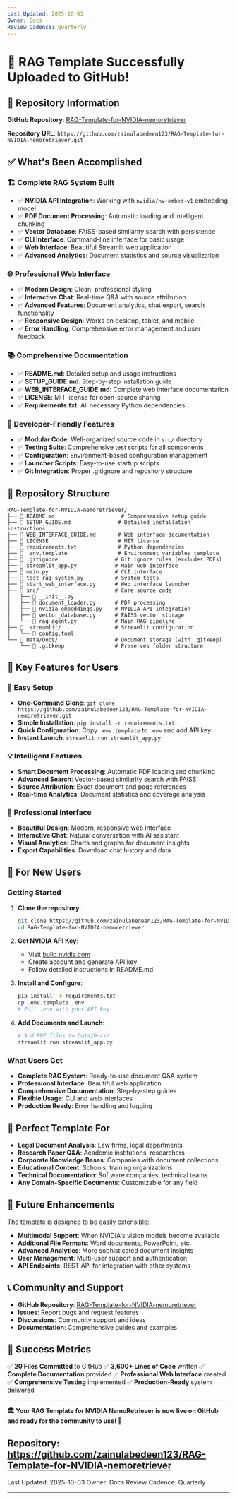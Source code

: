 ```yaml
---
Last Updated: 2025-10-03
Owner: Docs
Review Cadence: Quarterly
---
```


# 🎉 RAG Template Successfully Uploaded to GitHub!

## 📍 **Repository Information**

**GitHub Repository**: [RAG-Template-for-NVIDIA-nemoretriever](https://github.com/zainulabedeen123/RAG-Template-for-NVIDIA-nemoretriever)

**Repository URL**: `https://github.com/zainulabedeen123/RAG-Template-for-NVIDIA-nemoretriever.git`

## ✅ **What's Been Accomplished**

### **🏗️ Complete RAG System Built**

- ✅ **NVIDIA API Integration**: Working with `nvidia/nv-embed-v1` embedding model
- ✅ **PDF Document Processing**: Automatic loading and intelligent chunking
- ✅ **Vector Database**: FAISS-based similarity search with persistence
- ✅ **CLI Interface**: Command-line interface for basic usage
- ✅ **Web Interface**: Beautiful Streamlit web application
- ✅ **Advanced Analytics**: Document statistics and source visualization

### **🌐 Professional Web Interface**

- ✅ **Modern Design**: Clean, professional styling
- ✅ **Interactive Chat**: Real-time Q&A with source attribution
- ✅ **Advanced Features**: Document analytics, chat export, search functionality
- ✅ **Responsive Design**: Works on desktop, tablet, and mobile
- ✅ **Error Handling**: Comprehensive error management and user feedback

### **📚 Comprehensive Documentation**

- ✅ **README.md**: Detailed setup and usage instructions
- ✅ **SETUP_GUIDE.md**: Step-by-step installation guide
- ✅ **WEB_INTERFACE_GUIDE.md**: Complete web interface documentation
- ✅ **LICENSE**: MIT license for open-source sharing
- ✅ **Requirements.txt**: All necessary Python dependencies

### **🔧 Developer-Friendly Features**

- ✅ **Modular Code**: Well-organized source code in `src/` directory
- ✅ **Testing Suite**: Comprehensive test scripts for all components
- ✅ **Configuration**: Environment-based configuration management
- ✅ **Launcher Scripts**: Easy-to-use startup scripts
- ✅ **Git Integration**: Proper .gitignore and repository structure

## 📁 **Repository Structure**

```
RAG-Template-for-NVIDIA-nemoretriever/
├── 📄 README.md                     # Comprehensive setup guide
├── 📄 SETUP_GUIDE.md               # Detailed installation instructions
├── 📄 WEB_INTERFACE_GUIDE.md       # Web interface documentation
├── 📄 LICENSE                      # MIT license
├── 📄 requirements.txt             # Python dependencies
├── 📄 .env.template                # Environment variables template
├── 📄 .gitignore                  # Git ignore rules (excludes PDFs)
├── 📄 streamlit_app.py            # Main web interface
├── 📄 main.py                     # CLI interface
├── 📄 test_rag_system.py          # System tests
├── 📄 start_web_interface.py      # Web interface launcher
├── 📁 src/                        # Core source code
│   ├── 📄 __init__.py
│   ├── 📄 document_loader.py      # PDF processing
│   ├── 📄 nvidia_embeddings.py    # NVIDIA API integration
│   ├── 📄 vector_database.py      # FAISS vector storage
│   └── 📄 rag_agent.py            # Main RAG pipeline
├── 📁 .streamlit/                 # Streamlit configuration
│   └── 📄 config.toml
└── 📁 Data/Docs/                  # Document storage (with .gitkeep)
    └── 📄 .gitkeep                # Preserves folder structure
```

## 🎯 **Key Features for Users**

### **🚀 Easy Setup**

- **One-Command Clone**: `git clone https://github.com/zainulabedeen123/RAG-Template-for-NVIDIA-nemoretriever.git`
- **Simple Installation**: `pip install -r requirements.txt`
- **Quick Configuration**: Copy `.env.template` to `.env` and add API key
- **Instant Launch**: `streamlit run streamlit_app.py`

### **💡 Intelligent Features**

- **Smart Document Processing**: Automatic PDF loading and chunking
- **Advanced Search**: Vector-based similarity search with FAISS
- **Source Attribution**: Exact document and page references
- **Real-time Analytics**: Document statistics and coverage analysis

### **🎨 Professional Interface**

- **Beautiful Design**: Modern, responsive web interface
- **Interactive Chat**: Natural conversation with AI assistant
- **Visual Analytics**: Charts and graphs for document insights
- **Export Capabilities**: Download chat history and data

## 🔑 **For New Users**

### **Getting Started**

1. **Clone the repository**:

   ```bash
   git clone https://github.com/zainulabedeen123/RAG-Template-for-NVIDIA-nemoretriever.git
   cd RAG-Template-for-NVIDIA-nemoretriever
   ```

2. **Get NVIDIA API Key**:

   - Visit [build.nvidia.com](https://build.nvidia.com)
   - Create account and generate API key
   - Follow detailed instructions in README.md

3. **Install and Configure**:

   ```bash
   pip install -r requirements.txt
   cp .env.template .env
   # Edit .env with your API key
   ```

4. **Add Documents and Launch**:
   ```bash
   # Add PDF files to Data/Docs/
   streamlit run streamlit_app.py
   ```

### **What Users Get**

- **Complete RAG System**: Ready-to-use document Q&A system
- **Professional Interface**: Beautiful web application
- **Comprehensive Documentation**: Step-by-step guides
- **Flexible Usage**: CLI and web interfaces
- **Production Ready**: Error handling and logging

## 🌟 **Perfect Template For**

- **Legal Document Analysis**: Law firms, legal departments
- **Research Paper Q&A**: Academic institutions, researchers
- **Corporate Knowledge Bases**: Companies with document collections
- **Educational Content**: Schools, training organizations
- **Technical Documentation**: Software companies, technical teams
- **Any Domain-Specific Documents**: Customizable for any field

## 🔮 **Future Enhancements**

The template is designed to be easily extensible:

- **Multimodal Support**: When NVIDIA's vision models become available
- **Additional File Formats**: Word documents, PowerPoint, etc.
- **Advanced Analytics**: More sophisticated document insights
- **User Management**: Multi-user support and authentication
- **API Endpoints**: REST API for integration with other systems

## 📞 **Community and Support**

- **GitHub Repository**: [RAG-Template-for-NVIDIA-nemoretriever](https://github.com/zainulabedeen123/RAG-Template-for-NVIDIA-nemoretriever)
- **Issues**: Report bugs and request features
- **Discussions**: Community support and ideas
- **Documentation**: Comprehensive guides and examples

## 🎉 **Success Metrics**

✅ **20 Files Committed** to GitHub
✅ **3,600+ Lines of Code** written
✅ **Complete Documentation** provided
✅ **Professional Web Interface** created
✅ **Comprehensive Testing** implemented
✅ **Production-Ready** system delivered

---

**🏛️ Your RAG Template for NVIDIA NemoRetriever is now live on GitHub and ready for the community to use! 🚀**

## **Repository**: https://github.com/zainulabedeen123/RAG-Template-for-NVIDIA-nemoretriever

Last Updated: 2025-10-03
Owner: Docs
Review Cadence: Quarterly

---
